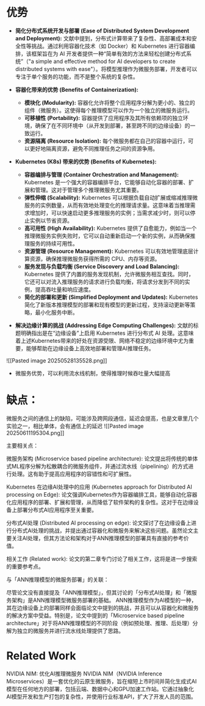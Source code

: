 # 优势
- **简化分布式系统开发与部署 (Ease of Distributed System Development and Deployment):** 文献中提到，分布式计算带来了复杂性、高部署成本和安全性等挑战。通过利用容器化技术（如 Docker）和 Kubernetes 进行容器编排，该框架旨在为 AI 开发者提供一种“简单有效的方法来轻松创建分布式系统”（"a simple and effective method for AI developers to create distributed systems with ease"）。将模型推理作为微服务部署，开发者可以专注于单个服务的功能，而不是整个系统的复杂性。
    
- **容器化带来的优势 (Benefits of Containerization):**
    
    - **模块化 (Modularity):** 容器化允许将整个应用程序分解为更小的、独立的组件（微服务）。这使得每个推理模型可以作为一个独立的微服务运行。
    - **可移植性 (Portability):** 容器提供了应用程序及其所有依赖项的独立环境，确保了在不同环境中（从开发到部署，甚至跨不同的边缘设备）的一致运行。
    - **资源隔离 (Resource Isolation):** 每个微服务都在自己的容器中运行，可以更好地隔离资源，避免不同推理任务之间的资源争用。
- **Kubernetes (K8s) 带来的优势 (Benefits of Kubernetes):**
    
    - **容器编排与管理 (Container Orchestration and Management):** Kubernetes 是一个强大的容器编排平台，它能够自动化容器的部署、扩展和管理。这对于管理多个推理微服务尤其重要。
    - **弹性伸缩 (Scalability):** Kubernetes 可以根据负载自动扩展或缩减推理微服务的实例数量，从而有效地处理变化的推理请求量。这意味着当推理需求增加时，可以快速启动更多推理服务的实例；当需求减少时，则可以停止实例以节省资源。
    - **高可用性 (High Availability):** Kubernetes 提供了自愈能力，例如当一个推理微服务实例失败时，它可以自动重新启动一个新的实例，从而确保推理服务的持续可用性。
    - **资源管理 (Resource Management):** Kubernetes 可以有效地管理底层计算资源，确保推理微服务获得所需的 CPU、内存等资源。
    - **服务发现与负载均衡 (Service Discovery and Load Balancing):** Kubernetes 提供了内置的服务发现机制，允许微服务相互查找。同时，它还可以对流入推理服务的请求进行负载均衡，将请求分发到不同的实例，提高吞吐量和响应速度。
    - **简化的部署和更新 (Simplified Deployment and Updates):** Kubernetes 简化了新版本推理模型的部署和现有模型的更新过程，支持滚动更新等策略，最小化服务中断。

- **解决边缘计算的挑战 (Addressing Edge Computing Challenges):** 文献的标题明确指出是在“边缘设备”上启用 Kubernetes 进行分布式 AI 处理。这意味着上述Kubernetes带来的好处在资源受限、网络不稳定的边缘环境中尤为重要，能够帮助在边缘设备上高效地部署和管理AI推理任务。
    

![[Pasted image 20250528135528.png]]
- 微服务优势，可以利用流水线机制，使得推理时候吞吐量大幅提高


# 缺点：
微服务之间的通信上的缺陷，可能涉及跨网段通信，延迟会提高，也是文章里几个实验之一，相比单体，会有通信上的延迟
![[Pasted image 20250611195304.png]]


主要相关点：

微服务架构 (Microservice based pipeline architecture): 论文提出将传统的单体式ML程序分解为松散耦合的微服务组件，并通过流水线（pipelining）的方式进行处理。这有助于提高应用程序的容错性和可扩展性。

Kubernetes 在边缘AI处理中的应用 (Kubernetes approach for Distributed AI processing on Edge): 论文强调Kubernetes作为容器编排工具，能够自动化容器化应用程序的部署、扩展和管理，从而降低了软件架构的复杂性。这对于在边缘设备上部署分布式AI应用程序至关重要。

分布式AI处理 (Distributed AI processing on edge): 论文探讨了在边缘设备上进行分布式AI处理的挑战，并提出通过容器化和微服务来解决这些问题。虽然论文主要关注AI处理，但其方法论和架构对于ANN推理模型的部署具有直接的参考价值。

相关工作 (Related work): 论文的第二章专门讨论了相关工作，这将是进一步搜索的重要参考点。

与「ANN推理模型的微服务部署」的关联：

尽管论文没有直接提及「ANN推理模型」，但其讨论的「分布式AI处理」和「微服务架构」是ANN推理模型微服务部署的基础。 ANN推理模型作为AI模型的一种，其在边缘设备上的部署同样会面临论文中提到的挑战，并且可以从容器化和微服务的解决方案中受益。特别是，论文中提到的「Microservice based pipeline architecture」对于将ANN推理模型的不同阶段（例如预处理、推理、后处理）分解为独立的微服务并进行流水线处理提供了思路。


# Related Work
NVIDIA NIM: 优化AI推理微服务
NVIDIA NIM（NVIDIA Inference Microservices）是一套优化的云原生微服务，旨在缩短上市时间并简化生成式AI模型在任何地方的部署，包括云端、数据中心和GPU加速工作站。它通过抽象化AI模型开发和生产打包的复杂性，并使用行业标准API，扩大了开发人员的范围。

